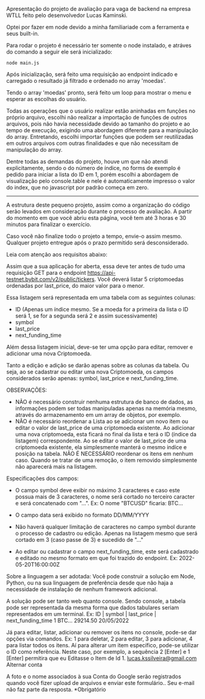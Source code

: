 Apresentação do projeto de avaliação para vaga de backend na empresa WTLL feito pelo desenvolvedor Lucas Kaminski.

Optei por fazer em node devido a minha familiariade com a ferramenta e seus built-in.

Para rodar o projeto é necessário ter somente o node instalado, e atráves do comando a seguir ele será inicializado:

```
node main.js
```

Após inicialização, será feito uma requisição ao endpoint indicado e carregado o resultado já filtrado e ordenado no array 'moedas'.

Tendo o array 'moedas' pronto, será feito um loop para mostrar o menu e esperar as escolhas do usuário.

Todas as operações que o usuário realizar estão aninhadas em funções no próprio arquivo, escolhi não realizar a importação de funções de outros arquivos, pois não havia necessidade devido ao tamanho do projeto e ao tempo de execução, exigindo uma abordagem diferente para a manipulação do array. Entretando, escolhi importar funções que podem ser reutilizadas em outros arquivos com outras finalidades e que não necessitam de manipulação do array.

Dentre todas as demandas do projeto, houve um que não atendi explicitamente, sendo o do número de índice, no forms de exemplo é pedido para iniciar a lista do ID em 1, porém escolhi a abordagem de visualização pelo console.table e nele é automaticamente impresso o valor do index, que no javascript por padrão começa em zero.

----

A estrutura deste pequeno projeto, assim como a organização do código serão levados em consideração durante o processo de avaliação. A partir do momento em que você abriu esta página, você tem até 3 horas e 30 minutos para finalizar o exercício.

Caso você não finalize todo o projeto a tempo, envie-o assim mesmo. Qualquer projeto entregue após o prazo permitido será desconsiderado.

Leia com atenção aos requisitos abaixo:

Assim que a sua aplicação for aberta, essa deve ter antes de tudo uma requisição GET para o endpoint https://api-testnet.bybit.com/v2/public/tickers. Você deverá listar 5 criptomoedas ordenadas por last_price, do maior valor para o menor.

Essa listagem será representada em uma tabela com as seguintes colunas:
- ID (Apenas um índice mesmo. Se a moeda for a primeira da lista o ID será 1, se for a segunda será 2 e assim sucessivamente)
- symbol
- last_price
- next_funding_time

Além dessa listagem inicial, deve-se ter uma opção para editar, remover e adicionar uma nova Criptomoeda.

Tanto a edição e adição se darão apenas sobre as colunas da tabela. Ou seja, ao se cadastrar ou editar uma nova Criptomoeda, os campos considerados serão apenas: symbol, last_price e next_funding_time.

OBSERVAÇÕES:
- NÃO é necessário construir nenhuma estrutura de banco de dados, as informações podem ser todas manipuladas apenas na memória mesmo, através do armazenamento em um array de objetos, por exemplo.
- NÃO é necessário reordenar a Lista ao se adicionar um novo item ou editar o valor de last_price de uma criptomoeda existente. Ao adicionar uma nova criptomoeda, esta ficará no final da lista e terá o ID (índice da listagem) correspondente. Ao se editar o valor de last_price de uma criptomoeda existente, ela simplesmente manterá o mesmo indíce e posição na tabela. NÃO É NECESSÁRIO reordenar os itens em nenhum caso. Quando se tratar de uma remoção, o item removido simplesmente não aparecerá mais na listagem.

Especificações dos campos:

- O campo symbol deve exibir no máximo 3 caracteres e caso este possua mais de 3 caracteres, o nome será cortado no terceiro caracter e será concatenado com "...". Ex: O nome "BTCUSD" ficaria: BTC...

- O campo data será exibido no formato DD/MM/YYYY

- Não haverá qualquer limitação de caracteres no campo symbol durante o processo de cadastro ou edição. Apenas na listagem mesmo que será cortado em 3 (caso passe de 3) e sucedido de "..."

- Ao editar ou cadastrar o campo next_funding_time, este será cadastrado e editado no mesmo formato em que foi trazido do endpoint. Ex: 2022-05-20T16:00:00Z

Sobre a linguagem a ser adotada:
Você pode construir a solução em Node, Python, ou na sua linguagem de preferência desde que não haja a necessidade de instalação de nenhum framework adicional.

A solução pode ser tanto web quanto console. Sendo console, a tabela pode ser representada da mesma forma que dados tabulares seriam representados em um terminal. Ex:
ID | symbol  | last_price  | next_funding_time
1    BTC...    29214.50      20/05/2022

Já para editar, listar, adicionar ou remover os itens no console, pode-se dar opções via comandos. Ex: 1 para deletar, 2 para editar, 3 para adicionar, 4 para listar todos os itens.
Aí para alterar um item específico, pode-se utilizar o ID como referência. Neste caso, por exemplo, a sequência 2 [Enter] e 1 [Enter] permitira que eu Editasse o Item de Id 1.
lucas.kssilveira@gmail.com Alternar conta

A foto e o nome associados à sua Conta do Google serão registrados quando você fizer upload de arquivos e enviar este formulário.. Seu e-mail não faz parte da resposta.
*Obrigatório